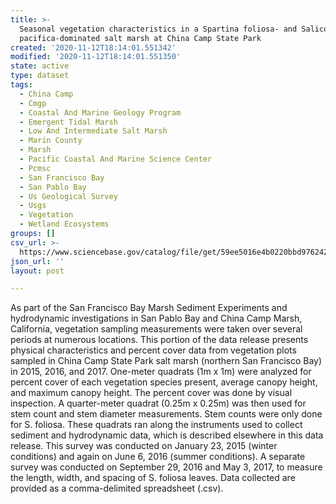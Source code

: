 ```yaml
---
title: >-
  Seasonal vegetation characteristics in a Spartina foliosa- and Salicornia
  pacifica-dominated salt marsh at China Camp State Park
created: '2020-11-12T18:14:01.551342'
modified: '2020-11-12T18:14:01.551350'
state: active
type: dataset
tags:
  - China Camp
  - Cmgp
  - Coastal And Marine Geology Program
  - Emergent Tidal Marsh
  - Low And Intermediate Salt Marsh
  - Marin County
  - Marsh
  - Pacific Coastal And Marine Science Center
  - Pcmsc
  - San Francisco Bay
  - San Pablo Bay
  - Us Geological Survey
  - Usgs
  - Vegetation
  - Wetland Ecosystems
groups: []
csv_url: >-
  https://www.sciencebase.gov/catalog/file/get/59ee5016e4b0220bbd976242?naem=ChinaCamp_Marsh_Vegetation.csv
json_url: ''
layout: post

---
```

As part of the San Francisco Bay Marsh Sediment Experiments and hydrodynamic investigations in San Pablo Bay and China Camp Marsh, California, vegetation sampling measurements were taken over several periods at numerous locations. This portion of the data release presents physical characteristics and percent cover data from vegetation plots sampled in China Camp State Park salt marsh (northern San Francisco Bay) in 2015, 2016, and 2017. One-meter quadrats (1m x 1m) were analyzed for percent cover of each vegetation species present, average canopy height, and maximum canopy height. The percent cover was done by visual inspection. A quarter-meter quadrat (0.25m x 0.25m) was then used for stem count and stem diameter measurements. Stem counts were only done for S. foliosa. These quadrats ran along the instruments used to collect sediment and hydrodynamic data, which is described elsewhere in this data release. This survey was conducted on January 23, 2015 (winter conditions) and again on June 6, 2016 (summer conditions). A separate survey was conducted on September 29, 2016 and May 3, 2017, to measure the length, width, and spacing of S. foliosa leaves. Data collected are provided as a comma-delimited spreadsheet (.csv).
